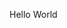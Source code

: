 <!-- 
.. title: Hello World
.. slug: hello-world
.. date: 2015-01-17 22:25:35 UTC+05:30
.. tags: 
.. category: 
.. link: 
.. description: 
.. type: text
-->

Hello World


